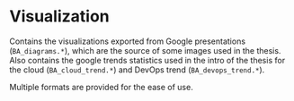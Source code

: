 # Visualization

Contains the visualizations exported from Google presentations (`BA_diagrams.*`), which are the source of some images used in the thesis. Also contains the google trends statistics used in the intro of the thesis for the cloud  (`BA_cloud_trend.*`) and DevOps trend (`BA_devops_trend.*`).

Multiple formats are provided for the ease of use.